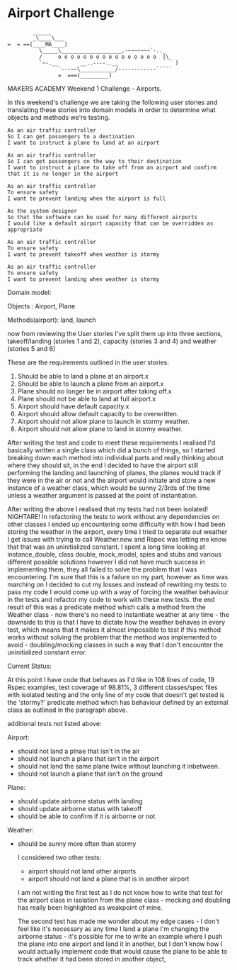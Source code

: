Airport Challenge
=================

```
        ______
        _\____\___
=  = ==(____MA____)
          \_____\___________________,-~~~~~~~`-.._
          /     o o o o o o o o o o o o o o o o  |\_
          `~-.__       __..----..__                  )
                `---~~\___________/------------`````
                =  ===(_________)

```

MAKERS ACADEMY Weekend 1 Challenge - Airports.

In this weekend's challenge we are taking the following user stories and translating these stories into domain models in order to determine what objects and methods we're testing.

    As an air traffic controller
    So I can get passengers to a destination
    I want to instruct a plane to land at an airport

    As an air traffic controller
    So I can get passengers on the way to their destination
    I want to instruct a plane to take off from an airport and confirm that it is no longer in the airport

    As an air traffic controller
    To ensure safety
    I want to prevent landing when the airport is full

    As the system designer
    So that the software can be used for many different airports
    I would like a default airport capacity that can be overridden as appropriate

    As an air traffic controller
    To ensure safety
    I want to prevent takeoff when weather is stormy

    As an air traffic controller
    To ensure safety
    I want to prevent landing when weather is stormy

Domain model:

Objects : Airport, Plane

Methods(airport): land, launch

now from reviewing the User stories I've split them up into three sections, takeoff/landing (stories 1 and 2), capacity (stories 3 and 4) and weather (stories 5 and 6)

These are the requirements outlined in the user stories:

1. Should be able to land a plane at an airport.x
2. Should be able to launch a plane from an airport.x
3. Plane should no longer be in airport after taking off.x
4. Plane should not be able to land at full airport.x
5. Airport should have default capacity.x
6. Airport should allow default capacity to be overwritten.
7. Airport should not allow plane to launch in stormy weather.
8. Airport should not allow plane to land in stormy weather.


After writing the test and code to meet these requirements I realised I'd basically written a single class which did a bunch of things, so I started breaking down each method into individual parts and really thinking about where they should sit, in the end I decided to have the airport still performing the landing and launching of planes, the planes would track if they were in the air or not and the airport would initiate and store a new instance of a weather class, which would be sunny 2/3rds of the time unless a weather argument is passed at the point of instantiation.

After writing the above I realised that my tests had not been isolated! NIGHTARE! In refactoring the tests to work without any dependencies on other classes I ended up encountering some difficulty with how I had been storing the weather in the airport, every time I tried to separate out weather I get issues with trying to call Weather.new and Rspec was letting me know that that was an uninitialized constant. I spent a long time looking at instance_double, class double, mock_model, spies and stubs and various different possible solutions however I did not have much success in implementing them, they all failed to solve the problem that I was encountering. I'm sure that this is a failure on my part, however as time was marching on I decided to cut my losses and instead of rewriting my tests to pass my code I would come up with a way of forcing the weather behaviour in the tests and refactor my code to work with these new tests. the end result of this was a predicate method which calls a method from the Weather class - now there's no need to instantiate weather at any time - the downside to this is that I have to dictate how the weather behaves in every test, which means that it makes it almost impossible to test if this method works without solving the problem that the method was implemented to avoid - doubling/mocking classes in such a way that I don't encounter the uninitialized constant error.

Current Status:

At this point I have code that behaves as I'd like in 108 lines of code, 19 Rspec examples,  test coverage of 98.81%, 3 different classes/spec files with isolated testing and the only line of my code that doesn't get tested is the 'stormy?' predicate method which has behaviour defined by an external class as outlined in the paragraph above.

additional tests not listed above:

Airport:
- should not land a plnae that isn't in the air
- should not launch a plane that isn't in the airport
- should not land the same plane twice without launching it inbetween.
- should not launch a plane that isn't on the ground

Plane:
- should update airborne status with landing
- should update airborne status with takeoff
- should be able to confirm if it is airborne or not

Weather:
- should be sunny more often than stormy

  I considered two other tests:
   - airport should not land other airports
   - airport should not land a plane that is in another airport

    I am not writing the first test as I do not know how to write that test for the airport class in isolation from the plane class - mocking and doubling has really been highlighted as weakpoint of mine.

    The second test has made me wonder about my edge cases - I don't feel like it's necessary as any time I land a plane I'm changing the airborne status - it's possible for me to write an example where I push the plane into one airport and land it in another, but I don't know how I would actually implement code that would cause the plane to be able to track whether it had been stored in another object,
